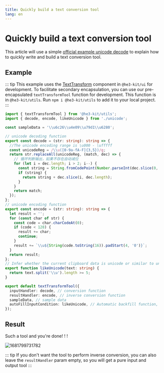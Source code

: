 ```yaml
---
title: Quickly build a text conversion tool
lang: en
---
```



# Quickly build a text conversion tool

This article will use a simple [official example unicode decode](https://github.com/he3-app/start-sample/blob/main/src/unicode-decode.ts) to explain how to quickly write and build a text conversion tool.

## Example

::: tip
This example uses the  [TextTransform](../../components/TextTransform.md)  component in `@he3-kit/ui` for development. To facilitate secondary encapsulation, you can use our pre-encapsulated `textTransformTool` function for development. This function is in `@he3-kit/utils`. Run `npm i @he3-kit/utils` to add it to your local project.
:::

```TYPESCRIPT
import { textTransformTool } from '@he3-kit/utils';
import { decode, encode, likeUnicode } from './unicode';

const sampleData = '\\u6c26\\u4e09\\u79d1\\u6280';

// unicode decoding function
export const decode = (str: string): string => {
  //The unicode encoding range is \u000 - \ufffff
  const unicodeReg = /\\u([0-9a-fA-F]{3,5})/g;
  return str.replaceAll(unicodeReg, (match, dec) => {
    // 循环判断输出，如果不存在自动减位
    for (let i = dec.length; i > 2; i--) {
      const string = String.fromCodePoint(Number.parseInt(dec.slice(0, i), 16));
      if (string) {
        return string + dec.slice(i, dec.length);
      }
    }
    return match;
  });
};
// unicode encoding function
export const encode = (str: string): string => {
  let result = '';
  for (const char of str) {
    const code = char.charCodeAt(0);
    if (code < 128) {
      result += char;
      continue;
    }
    result += `\\u${String(code.toString(16)).padStart(4, '0')}`;
  }
  return result;
};
// Infer whether the current clipboard data is unicode or similar to unicode
export function likeUnicode(text: string) {
  return text.split('\\u').length >= 5;
}

export default textTransformTool({
  inputHandler: decode, // conversion function
  resultHandler: encode, // inverse conversion function
  sampleData, // sample data
  autoFillInputCondition: likeUnicode, // Automatic backfill function, to judge whether the text in the current clipboard conforms to the judgment of the regular function, and return true to automatically fill in
});
```

## Result

Such a tool and you're done! ! !

![1681799731782](/guide/example/1681799731782.png)

::: tip
If you don't want the tool to perform inverse conversion, you can also leave the `resultHandler` param empty, so you will get a pure input and output tool
:::
